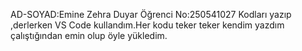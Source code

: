 AD-SOYAD:Emine Zehra Duyar
Öğrenci No:250541027
Kodları yazıp ,derlerken VS Code kullandım.Her kodu teker teker kendim yazdım çalıştığından emin olup öyle yükledim.
